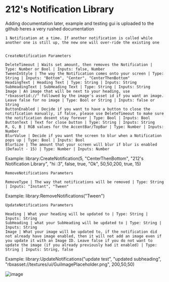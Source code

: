 # 212's Notification Library

Adding documentation later, example and testing gui is uploaded to the github
heres a very rushed documentation




	1 Notification at a time. If another notification is called while another one is still up, the new one will over-ride the existing one

	
	CreateNotification Parameters
	
	DeleteTimeout | Waits set amount, then removes the Notification | Type: Number or Bool | Inputs: false, Number
	TweenInStyle | The way the Notification comes onto your screen | Type: String | Inputs: "Bottom", "Center", "CenterThenBottom"
	HeadingText | Heading Text | Type: String | Inputs: String
	SubHeadingText | SubHeading Text | Type: String | Inputs: String
	Image | An image that will be next to your heading, use "rbxassetid://" followed by the image's asset id if you want an image. Leave false for no image | Type: Bool or String | Inputs: false or String
	ButtonEnabled | Decide if you want to have a button to close the notification manually, if false, please use DeleteTimeout to make sure the notification dosent stay forever | Type: Bool | Inputs: Bool
	ButtonText | Text for close button | Type: String | Inputs: String
	R, G, B | RGB values for the AccentBar/TopBar | Type: Number | Inputs: Number
	BlurValue | Decide if you want the screen to blur when a Notification pops up | Type: Bool | Inputs: Bool
	BlurSize | The amount that your screen will blur if blur is enabled (Default - 15) | Type: Number | Inputs: Number
Example: library:CreateNotification(5, "CenterThenBottom", "212's Notification Library", "hi :3", false, true, "Ok", 50,50,200, true, 15)


	RemoveNotifications Parameters
	
	RemoveType | The way that notifications will be removed | Type: String | Inputs: "Instant", "Tween"
Example: library:RemoveNotifications("Tween")
	

	UpdateNotifications Parameters
	
	Heading | What your heading will be updated to | Type: String | Inputs: String
	SubHeading | what your SubHeading will be updated to | Type: String | Inputs: String
	Image | What your image will be updated to, if the notification did not already have image enabled, then it will not add an image even if you update it with an Image ID. Leave false if you do not want to update the image (if you already previously had it enabled) | Type: String | Inputs: String, false

Example: library:UpdateNotifications("update test", "updated subheading", "rbxasset://textures/ui/GuiImagePlaceholder.png", 200,50,50)


![image](https://github.com/biggaboy212/212-s-Notification-Library/assets/75142294/07849c20-af2e-4955-bbc2-bc9fc41454c6)

